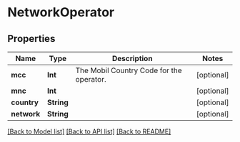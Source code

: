 # NetworkOperator

## Properties
Name | Type | Description | Notes
------------ | ------------- | ------------- | -------------
**mcc** | **Int** | The Mobil Country Code for the operator. | [optional] 
**mnc** | **Int** |  | [optional] 
**country** | **String** |  | [optional] 
**network** | **String** |  | [optional] 

[[Back to Model list]](../README.md#documentation-for-models) [[Back to API list]](../README.md#documentation-for-api-endpoints) [[Back to README]](../README.md)


